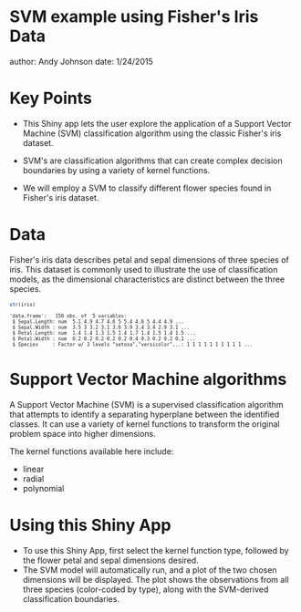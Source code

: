 
SVM example using Fisher's Iris Data
========================================================
author: Andy Johnson
date: 1/24/2015

Key Points
========================================================

- This Shiny app lets the user explore the application of a Support Vector Machine (SVM) classification algorithm using the classic Fisher's iris dataset. 

- SVM's are classification algorithms that can create complex decision boundaries by using a variety of kernel functions.

- We will employ a SVM to classify different flower species found in Fisher's iris dataset.

Data
========================================================

Fisher's iris data describes petal and sepal dimensions of three species of iris. This dataset is commonly used to illustrate the use of classification models, as the dimensional characteristics are distinct between the three species. 
<small style="font-size:.7em">

```r
str(iris)
```

```
'data.frame':	150 obs. of  5 variables:
 $ Sepal.Length: num  5.1 4.9 4.7 4.6 5 5.4 4.6 5 4.4 4.9 ...
 $ Sepal.Width : num  3.5 3 3.2 3.1 3.6 3.9 3.4 3.4 2.9 3.1 ...
 $ Petal.Length: num  1.4 1.4 1.3 1.5 1.4 1.7 1.4 1.5 1.4 1.5 ...
 $ Petal.Width : num  0.2 0.2 0.2 0.2 0.2 0.4 0.3 0.2 0.2 0.1 ...
 $ Species     : Factor w/ 3 levels "setosa","versicolor",..: 1 1 1 1 1 1 1 1 1 1 ...
```
</small>

Support Vector Machine algorithms
========================================================

A Support Vector Machine (SVM) is a supervised classification algorithm that attempts to identify a separating hyperplane between the identified classes. It can use a variety of kernel functions to transform the original problem space into higher dimensions. 

The kernel functions available here include:
- linear
- radial
- polynomial

Using this Shiny App
========================================================

- To use this Shiny App, first select the kernel function type, followed by the flower petal and sepal dimensions desired. 
- The SVM model will automatically run, and a plot of the two chosen dimensions will be displayed. The plot shows the observations from all three species (color-coded by type), along with the SVM-derived classification boundaries.
